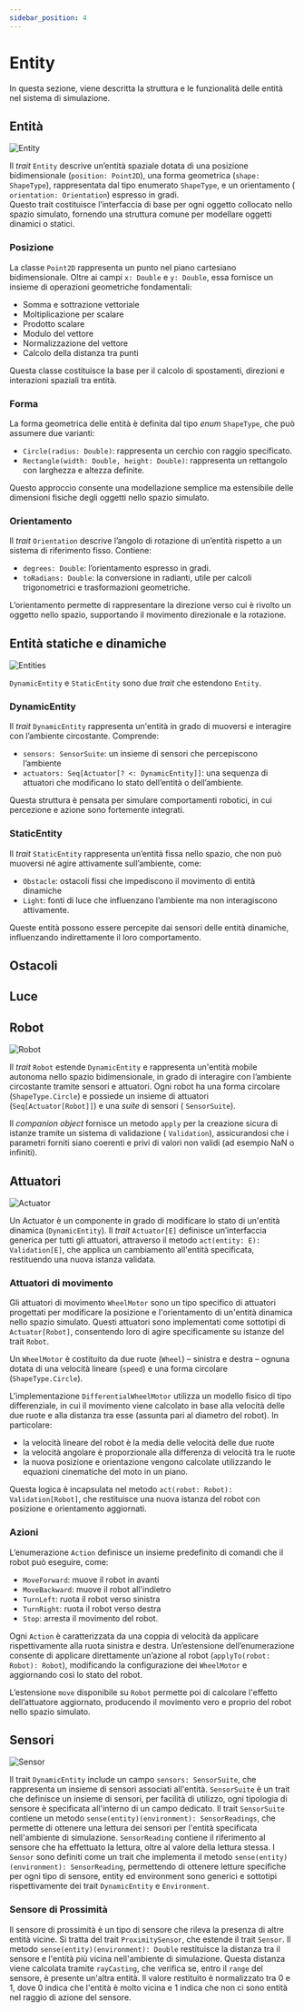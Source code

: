 ```yaml
---
sidebar_position: 4
---
```


# Entity

In questa sezione, viene descritta la struttura e le funzionalità delle entità nel sistema di simulazione.

## Entità

![Entity](../../static/img/04-detailed-design/entity.png)

Il *trait* `Entity` descrive un’entità spaziale dotata di una posizione bidimensionale (`position: Point2D`), una forma
geometrica (`shape: ShapeType`), rappresentata dal tipo enumerato `ShapeType`, e un orientamento (
`orientation: Orientation`) espresso in gradi.  
Questo trait costituisce l’interfaccia di base per ogni oggetto collocato nello spazio simulato, fornendo una struttura
comune per modellare oggetti dinamici o statici.

### Posizione

La classe `Point2D` rappresenta un punto nel piano cartesiano bidimensionale. Oltre ai campi `x: Double` e `y: Double`,
essa fornisce un insieme di operazioni geometriche fondamentali:

- Somma e sottrazione vettoriale
- Moltiplicazione per scalare
- Prodotto scalare
- Modulo del vettore
- Normalizzazione del vettore
- Calcolo della distanza tra punti

Questa classe costituisce la base per il calcolo di spostamenti, direzioni e interazioni spaziali tra entità.

### Forma

La forma geometrica delle entità è definita dal tipo *enum* `ShapeType`, che può assumere due varianti:

- `Circle(radius: Double)`: rappresenta un cerchio con raggio specificato.
- `Rectangle(width: Double, height: Double)`: rappresenta un rettangolo con larghezza e altezza definite.

Questo approccio consente una modellazione semplice ma estensibile delle dimensioni fisiche degli oggetti nello spazio
simulato.

### Orientamento

Il *trait* `Orientation` descrive l’angolo di rotazione di un’entità rispetto a un sistema di riferimento fisso.
Contiene:

- `degrees: Double`: l’orientamento espresso in gradi.
- `toRadians: Double`: la conversione in radianti, utile per calcoli trigonometrici e trasformazioni geometriche.

L’orientamento permette di rappresentare la direzione verso cui è rivolto un oggetto nello spazio, supportando il
movimento direzionale e la rotazione.

## Entità statiche e dinamiche

![Entities](../../static/img/04-detailed-design/entities.png)

`DynamicEntity` e `StaticEntity` sono due *trait* che estendono `Entity`.

### DynamicEntity

Il *trait* `DynamicEntity` rappresenta un'entità in grado di muoversi e interagire con l’ambiente circostante.
Comprende:

- `sensors: SensorSuite`: un insieme di sensori che percepiscono l’ambiente
- `actuators: Seq[Actuator[? <: DynamicEntity]]`: una sequenza di attuatori che modificano lo stato dell’entità o
  dell’ambiente.

Questa struttura è pensata per simulare comportamenti robotici, in cui percezione e azione sono fortemente integrati.

<!-- TODO: behavior -->

### StaticEntity

Il *trait* `StaticEntity` rappresenta un’entità fissa nello spazio, che non può muoversi né agire attivamente
sull’ambiente, come:

- `Obstacle`: ostacoli fissi che impediscono il movimento di entità dinamiche
- `Light`: fonti di luce che influenzano l’ambiente ma non interagiscono attivamente.

Queste entità possono essere percepite dai sensori delle entità dinamiche, influenzando indirettamente il loro
comportamento.

## Ostacoli

<!-- TODO: ostacoli -->

## Luce

<!-- TODO: luce -->

## Robot

![Robot](../../static/img/04-detailed-design/robot.png)

Il *trait* `Robot` estende `DynamicEntity` e rappresenta un'entità mobile autonoma nello spazio bidimensionale, in grado
di interagire con l’ambiente circostante tramite sensori e attuatori. Ogni robot ha una forma circolare
(`ShapeType.Circle`) e possiede un insieme di attuatori (`Seq[Actuator[Robot]]`) e una *suite* di sensori (
`SensorSuite`).

Il *companion object* fornisce un metodo `apply` per la creazione sicura di istanze tramite un sistema di validazione (
`Validation`), assicurandosi che i parametri forniti siano coerenti e privi di valori non validi (ad esempio NaN o
infiniti).

## Attuatori

![Actuator](../../static/img/04-detailed-design/actuator.png)

Un Actuator è un componente in grado di modificare lo stato di un'entità dinamica (`DynamicEntity`). Il *trait*
`Actuator[E]`
definisce un’interfaccia generica per tutti gli attuatori, attraverso il metodo `act(entity: E): Validation[E]`, che
applica un cambiamento all'entità specificata, restituendo una nuova istanza validata.

### Attuatori di movimento

Gli attuatori di movimento `WheelMotor` sono un tipo specifico di attuatori progettati per modificare la posizione e
l'orientamento
di un'entità dinamica nello spazio simulato. Questi attuatori sono implementati come sottotipi di `Actuator[Robot]`,
consentendo loro di agire specificamente su istanze del trait `Robot`.

Un `WheelMotor` è costituito da due ruote (`Wheel`) – sinistra e destra – ognuna dotata
di una velocità lineare (`speed`) e una forma circolare (`ShapeType.Circle`).

L'implementazione `DifferentialWheelMotor` utilizza un modello fisico di tipo differenziale, in cui il movimento viene
calcolato in base alla velocità delle due ruote e alla distanza tra esse (assunta pari al diametro del robot). In
particolare:

- la velocità lineare del robot è la media delle velocità delle due ruote
- la velocità angolare è proporzionale alla differenza di velocità tra le ruote
- la nuova posizione e orientazione vengono calcolate utilizzando le equazioni cinematiche del moto in un piano.

Questa logica è incapsulata nel metodo `act(robot: Robot): Validation[Robot]`, che restituisce una nuova istanza del
robot
con posizione e orientamento aggiornati.

### Azioni

L’enumerazione `Action` definisce un insieme predefinito di comandi che il robot può eseguire, come:

- `MoveForward`: muove il robot in avanti
- `MoveBackward`: muove il robot all'indietro
- `TurnLeft`: ruota il robot verso sinistra
- `TurnRight`: ruota il robot verso destra
- `Stop`: arresta il movimento del robot.

Ogni `Action` è caratterizzata da una coppia di velocità da applicare rispettivamente alla ruota sinistra e destra.
Un’estensione dell’enumerazione consente di applicare direttamente un’azione al robot (`applyTo(robot: Robot): Robot`),
modificando la configurazione dei `WheelMotor` e aggiornando così lo stato del robot.

L’estensione `move` disponibile su `Robot` permette poi di calcolare l'effetto dell’attuatore aggiornato, producendo il
movimento vero e proprio del robot nello spazio simulato.

## Sensori

![Sensor](../../static/img/04-detailed-design/sensor.png)

Il trait `DynamicEntity` include un campo `sensors: SensorSuite`, che rappresenta un insieme di sensori associati all'entità.
`SensorSuite` è un trait che definisce un insieme di sensori, per facilità di utilizzo, ogni tipologia di sensore è specificata all'interno di un campo dedicato.
Il trait `SensorSuite` contiene un metodo `sense(entity)(environment): SensorReadings`, che permette di ottenere una lettura dei sensori per l'entità specificata nell'ambiente di simulazione.
`SensorReading` contiene il riferimento al sensore che ha effettuato la lettura, oltre al valore della lettura stessa.
I `Sensor` sono definiti come un trait che implementa il metodo `sense(entity)(environment): SensorReading`, permettendo di ottenere letture specifiche per ogni tipo di sensore, entity ed environment sono generici e sottotipi rispettivamente dei trait `DynamicEntity` e `Environment`.

### Sensore di Prossimità

Il sensore di prossimità è un tipo di sensore che rileva la presenza di altre entità vicine. Si tratta del trait `ProximitySensor`, che estende il trait `Sensor`.
Il metodo `sense(entity)(environment): Double` restituisce la distanza tra il sensore e l'entità più vicina nell'ambiente di simulazione. Questa distanza viene calcolata tramite `rayCasting`, che verifica se, entro il `range` del sensore, è presente un'altra entità. Il valore restituito è normalizzato tra 0 e 1, dove 0 indica che l'entità è molto vicina e 1 indica che non ci sono entità nel raggio di azione del sensore.
